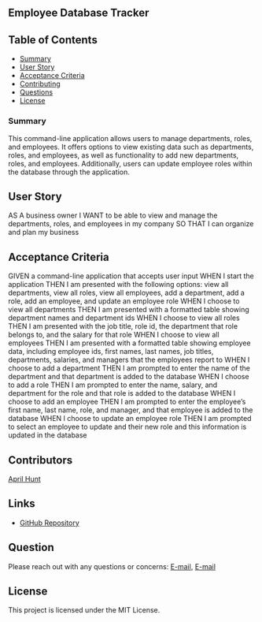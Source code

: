## Employee Database Tracker


## Table of Contents
- [Summary](#summary)
- [User Story](#user-story)
- [Acceptance Criteria](#acceptance-criteria)
- [Contributing](#contributing)
- [Questions](#questions)
- [License](#license)

### Summary 

This command-line application allows users to manage departments, roles, and employees. It offers options to view existing data such as departments, roles, and employees, as well as functionality to add new departments, roles, and employees. Additionally, users can update employee roles within the database through the application.

## User Story

AS A business owner
I WANT to be able to view and manage the departments, roles, and employees in my company
SO THAT I can organize and plan my business


## Acceptance Criteria

GIVEN a command-line application that accepts user input
WHEN I start the application
THEN I am presented with the following options: view all departments, view all roles, view all employees, add a department, add a role, add an employee, and update an employee role
WHEN I choose to view all departments
THEN I am presented with a formatted table showing department names and department ids
WHEN I choose to view all roles
THEN I am presented with the job title, role id, the department that role belongs to, and the salary for that role
WHEN I choose to view all employees
THEN I am presented with a formatted table showing employee data, including employee ids, first names, last names, job titles, departments, salaries, and managers that the employees report to
WHEN I choose to add a department
THEN I am prompted to enter the name of the department and that department is added to the database
WHEN I choose to add a role
THEN I am prompted to enter the name, salary, and department for the role and that role is added to the database
WHEN I choose to add an employee
THEN I am prompted to enter the employee’s first name, last name, role, and manager, and that employee is added to the database
WHEN I choose to update an employee role
THEN I am prompted to select an employee to update and their new role and this information is updated in the database


## Contributors
[April Hunt](https://github.com/April00h)


## Links 
* [GitHub Repository](https://)


## Question
Please reach out with any questions or concerns: [E-mail](mailto:), [E-mail](mailto:aprilhunt00.ah@gmail.com)

## License 
This project is licensed under the MIT License.

